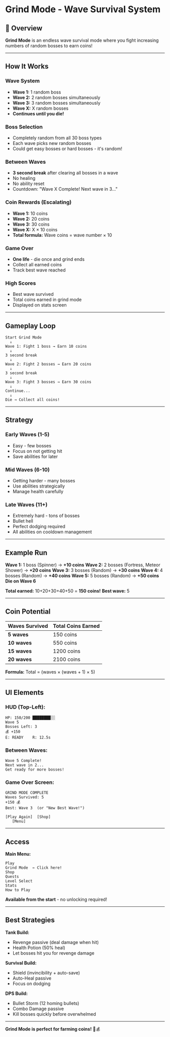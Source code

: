 # Grind Mode - Wave Survival System

## 🌊 Overview

**Grind Mode** is an endless wave survival mode where you fight increasing numbers of random bosses to earn coins!

---

## How It Works

### Wave System
- **Wave 1:** 1 random boss
- **Wave 2:** 2 random bosses simultaneously
- **Wave 3:** 3 random bosses simultaneously
- **Wave X:** X random bosses
- **Continues until you die!**

### Boss Selection
- Completely random from all 30 boss types
- Each wave picks new random bosses
- Could get easy bosses or hard bosses - it's random!

### Between Waves
- **3 second break** after clearing all bosses in a wave
- No healing
- No ability reset
- Countdown: "Wave X Complete! Next wave in 3..."

### Coin Rewards (Escalating)
- **Wave 1:** 10 coins
- **Wave 2:** 20 coins
- **Wave 3:** 30 coins
- **Wave X:** X × 10 coins
- **Total formula:** Wave coins = wave number × 10

### Game Over
- **One life** - die once and grind ends
- Collect all earned coins
- Track best wave reached

### High Scores
- Best wave survived
- Total coins earned in grind mode
- Displayed on stats screen

---

## Gameplay Loop

```
Start Grind Mode
  ↓
Wave 1: Fight 1 boss → Earn 10 coins
  ↓
3 second break
  ↓
Wave 2: Fight 2 bosses → Earn 20 coins
  ↓
3 second break
  ↓
Wave 3: Fight 3 bosses → Earn 30 coins
  ↓
Continue...
  ↓
Die → Collect all coins!
```

---

## Strategy

### Early Waves (1-5)
- Easy - few bosses
- Focus on not getting hit
- Save abilities for later

### Mid Waves (6-10)
- Getting harder - many bosses
- Use abilities strategically
- Manage health carefully

### Late Waves (11+)
- Extremely hard - tons of bosses
- Bullet hell
- Perfect dodging required
- All abilities on cooldown management

---

## Example Run

**Wave 1:** 1 boss (Spinner) → **+10 coins**
**Wave 2:** 2 bosses (Fortress, Meteor Shower) → **+20 coins**
**Wave 3:** 3 bosses (Random) → **+30 coins**
**Wave 4:** 4 bosses (Random) → **+40 coins**
**Wave 5:** 5 bosses (Random) → **+50 coins**
**Die on Wave 6**

**Total earned:** 10+20+30+40+50 = **150 coins!**
**Best wave:** 5

---

## Coin Potential

| Waves Survived | Total Coins Earned |
|----------------|-------------------|
| **5 waves** | 150 coins |
| **10 waves** | 550 coins |
| **15 waves** | 1200 coins |
| **20 waves** | 2100 coins |

**Formula:** Total = (waves × (waves + 1) × 5)

---

## UI Elements

### HUD (Top-Left):
```
HP: 150/200 ████████░░
Wave 5
Bosses Left: 3
💰 +150
E: READY    R: 12.5s
```

### Between Waves:
```
Wave 5 Complete!
Next wave in 2...
Get ready for more bosses!
```

### Game Over Screen:
```
GRIND MODE COMPLETE
Waves Survived: 5
+150 💰
Best: Wave 3  (or "New Best Wave!")

[Play Again]  [Shop]
   [Menu]
```

---

## Access

**Main Menu:**
```
Play
Grind Mode  ← Click here!
Shop
Quests
Level Select
Stats
How to Play
```

**Available from the start** - no unlocking required!

---

## Best Strategies

**Tank Build:**
- Revenge passive (deal damage when hit)
- Health Potion (50% heal)
- Let bosses hit you for revenge damage

**Survival Build:**
- Shield (invincibility + auto-save)
- Auto-Heal passive
- Focus on dodging

**DPS Build:**
- Bullet Storm (12 homing bullets)
- Combo Damage passive
- Kill bosses quickly before overwhelmed

---

**Grind Mode is perfect for farming coins!** 🌊💰

